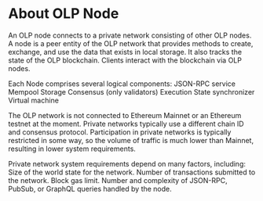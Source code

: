 # About OLP Node

An OLP node connects to a private network consisting of other OLP nodes. A node is a peer entity of the OLP network that  provides methods to create, exchange, and use the data that exists in local storage. It also tracks the state of the OLP blockchain. Clients interact with the blockchain via OLP nodes. 

Each Node comprises several logical components:
JSON-RPC service
Mempool
Storage
Consensus (only validators)
Execution
State synchronizer
Virtual machine

The OLP network is not connected to Ethereum Mainnet or an Ethereum testnet at the moment. 
Private networks typically use a different chain ID and consensus protocol. Participation in private networks is typically restricted in some way, so the volume of traffic is much lower than Mainnet, resulting in lower system requirements.
 
Private network system requirements depend on many factors, including:
Size of the world state for the network.
Number of transactions submitted to the network.
Block gas limit.
Number and complexity of JSON-RPC, PubSub, or GraphQL queries handled by the node.
